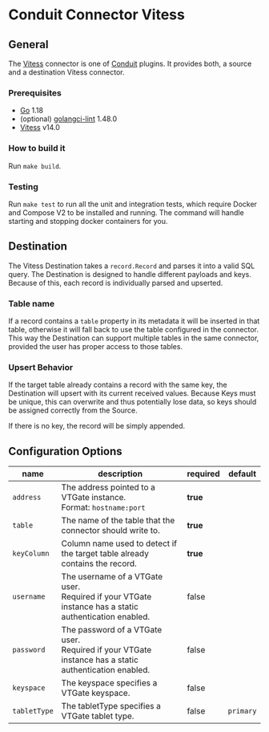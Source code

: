 # Conduit Connector Vitess

## General

The [Vitess](https://vitess.io/) connector is one of [Conduit](https://github.com/ConduitIO/conduit) plugins. It provides both, a source and a destination Vitess connector.

### Prerequisites

- [Go](https://go.dev/) 1.18
- (optional) [golangci-lint](https://github.com/golangci/golangci-lint) 1.48.0
- [Vitess](https://vitess.io/docs/14.0/get-started/) v14.0

### How to build it

Run `make build`.

### Testing

Run `make test` to run all the unit and integration tests, which require Docker and Compose V2 to be installed and running. The command will handle starting and stopping docker containers for you.

## Destination

The Vitess Destination takes a `record.Record` and parses it into a valid SQL query. The Destination is designed to handle different payloads and keys. Because of this, each record is individually parsed and upserted.

### Table name

If a record contains a `table` property in its metadata it will be inserted in that table, otherwise it will fall back
to use the table configured in the connector. This way the Destination can support multiple tables in the same
connector, provided the user has proper access to those tables.

### Upsert Behavior

If the target table already contains a record with the same key, the Destination will upsert with its current received
values. Because Keys must be unique, this can overwrite and thus potentially lose data, so keys should be assigned
correctly from the Source.

If there is no key, the record will be simply appended.

## Configuration Options

| name         | description                                                                                               | required | default   |
| ------------ | --------------------------------------------------------------------------------------------------------- | -------- | --------- |
| `address`    | The address pointed to a VTGate instance.<br />Format: `hostname:port`                                    | **true** |           |
| `table`      | The name of the table that the connector should write to.                                                 | **true** |           |
| `keyColumn`  | Column name used to detect if the target table already contains the record.                               | **true** |           |
| `username`   | The username of a VTGate user.<br />Required if your VTGate instance has a static authentication enabled. | false    |           |
| `password`   | The password of a VTGate user.<br />Required if your VTGate instance has a static authentication enabled. | false    |           |
| `keyspace`   | The keyspace specifies a VTGate keyspace.                                                                 | false    |           |
| `tabletType` | The tabletType specifies a VTGate tablet type.                                                            | false    | `primary` |
